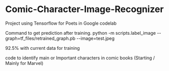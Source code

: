 # Comic-Character-Image-Recognizer


Project using Tensorflow for Poets in Google codelab


Command to get prediction after training.
python -m scripts.label_image     --graph=tf_files/retrained_graph.pb      --image=test.jpeg


92.5% with current data for training


code to identify main or Important characters in comic books (Starting / Mainly for Marvel)
